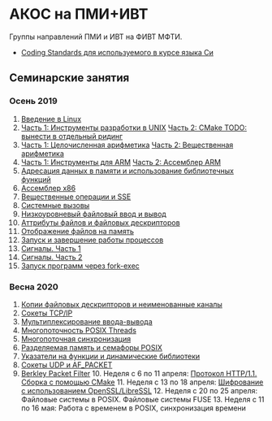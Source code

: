 # АКОС на ПМИ+ИВТ

Группы направлений ПМИ и ИВТ на ФИВТ МФТИ.

 * [Coding Standards для используемого в курсе языка Си](practice/codestyle.md)

## Семинарские занятия

### Осень 2019

 1. [Введение в Linux](practice/linux_basics/intro.md)
 2. [Часть 1: Инструменты разработки в UNIX](practice/linux_basics/devtools.md)
 [Часть 2: CMake TODO: вынести в отдельный ридинг](practice/linux_basics/cmake.md)
 3. [Часть 1: Целочисленная арифметика](practice/integers/)
 [Часть 2: Вещественная арифметика](practice/ieee754/)
 4. [Часть 1: Инструменты для ARM](practice/arm/)
 [Часть 2: Ассемблер ARM](practice/asm/arm_basics/)
 5. [Адресация данных в памяти и использование библиотечных функций](practice/arm_globals_plt/)
 6. [Ассемблер x86](practice/asm/x86_basics/)
 7. [Вещественные операции и SSE](practice/asm/x86_fpmath/)
 8. [Системные вызовы](practice/asm/nostdlib_baremetal/)
 9. [Низкоуровневый файловый ввод и вывод](practice/file_io/)
 10. [Аттрибуты файлов и файловых дескрипторов](practice/stat_fcntl/)
 11. [Отображение файлов на память](practice/mmap/)
 12. [Запуск и завершение работы процессов](practice/fork/)
 13. [Сигналы. Часть 1](practice/signal-1/)
 14. [Сигналы. Часть 2](practice/signal-2/)
 15. [Запуск программ через fork-exec](practice/exec-rlimit-ptrace/)


### Весна 2020
 1. [Копии файловых дескрипторов и неименованные каналы](practice/fdup-pipe/)
 3. [Сокеты TCP/IP](practice/sockets-tcp/)
 4. [Мультиплексирование ввода-вывода](practice/epoll/)
 5. [Многопоточность POSIX Threads](practice/pthread/)
 6. [Многопоточная синхронизация](practice/mutex-condvar-atomic/)
 7. [Разделяемая память и семафоры POSIX](practice/posix_ipc/)
  7. [Указатели на функции и динамические библиотеки](practice/function-pointers/)
  8. [Сокеты UDP и AF_PACKET](practice/sockets-udp/)
   9. [Berkley Packet Filter](practice/bpf/)
    10. Неделя с 6 по 11 апреля: [Протокол HTTP/1.1. Сборка с помощью CMake](practice/http-cmake/)
    11. Неделя с 13 по 18 апреля: [Шифрование с использованием OpenSSL/LibreSSL](practice/openssl/)
    12. Неделя с 20 по 25 апреля: Файловые системы в POSIX. Файловые системы FUSE
    13. Неделя с 11 по 16 мая: Работа с временем в POSIX, синхронизация времени
